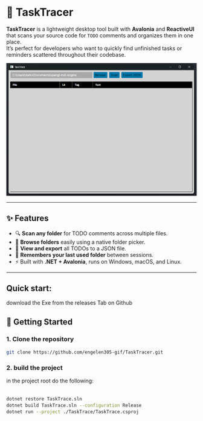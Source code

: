 # 🧭 TaskTracer

**TaskTracer** is a lightweight desktop tool built with **Avalonia** and **ReactiveUI** that scans your source code for `TODO` comments and organizes them in one place.  
It’s perfect for developers who want to quickly find unfinished tasks or reminders scattered throughout their codebase.

![TaskTracer Screenshot](TaskTrace/images/program.png)

---

## ✨ Features

- 🔍 **Scan any folder** for TODO comments across multiple files.  
- 📂 **Browse folders** easily using a native folder picker.  
- 📝 **View and export** all TODOs to a JSON file.  
- 💾 **Remembers your last used folder** between sessions.  
- ⚡ Built with **.NET + Avalonia**, runs on Windows, macOS, and Linux.

---

## Quick start:
download the Exe from the releases Tab on Github

## 🚀 Getting Started

### 1. Clone the repository
```bash
git clone https://github.com/engelen305-gif/TaskTracer.git
```

### 2. build the project
in the project root do the following:
```bash

dotnet restore TaskTrace.sln
dotnet build TaskTrace.sln --configuration Release
dotnet run --project ./TaskTrace/TaskTrace.csproj
```


